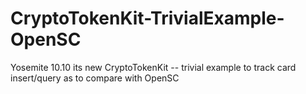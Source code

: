 CryptoTokenKit-TrivialExample-OpenSC
====================================

Yosemite 10.10 its new CryptoTokenKit -- trivial example to track card insert/query as to compare with OpenSC
